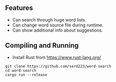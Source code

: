 ## Features
- Can search through huge word lists.
- Can change word source file during runtime.
- Can show additional info about suggestions.


## Compiling and Running

- Install Rust from https://www.rust-lang.org/
```
git clone https://github.com/serd223/word-search
cd word-search
cargo run --release
```

